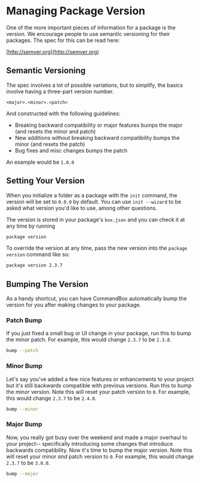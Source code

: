 # Managing Package Version

One of the more important pieces of information for a package is the version.  We encourage people to use semantic versioning for their packages.  The spec for this can be read here:

[http://semver.org](http://semver.org)


## Semantic Versioning

The spec involves a lot of possible variations, but to simplify, the basics involve having a three-part version number.   

```
<major>.<minor>.<patch>
```
And constructed with the following guidelines:

* Breaking backward compatibility or major features bumps the major (and resets the minor and patch)
* New additions without breaking backward compatibility bumps the minor (and resets the patch)
* Bug fixes and misc changes bumps the patch

An example would be `1.0.0`

## Setting Your Version

When you initialize a folder as a package with the `init` command, the version will be set to `0.0.0` by default.  You can use `init --wizard` to be asked what version you'd like to use, among other questions.

The version is stored in your package's `box.json` and you can check it at any time by running

```bash
package version
```

To override the version at any time, pass the new version into the `package version` command like so:

```bash
package version 2.3.7
```

## Bumping The Version

As a handy shortcut, you can have CommandBox automatically bump the version for you after making changes to your package.

### Patch Bump

If you just fixed a small bug or UI change in your package, run this to bump the minor patch.  For example, this would change `2.3.7` to be `2.3.8`.

```bash
bump --patch
```

### Minor Bump
Let's say you've added a few nice features or enhancements to your project but it's still backwards compatible with previous versions.  Run this to bump the minor version.  Note this will reset your patch version to `0`.  For example, this would change `2.3.7` to be `2.4.0`.

```bash
bump --minor
```

### Major Bump
Now, you really got busy over the weekend and made a major overhaul to your project-- specifically introducing some changes that introduce backwards compatibility.  Now it's time to bump the major version. Note this will reset your minor *and* patch version to `0`.  For example, this would change `2.3.7` to be `3.0.0`.

```bash
bump --major
```

